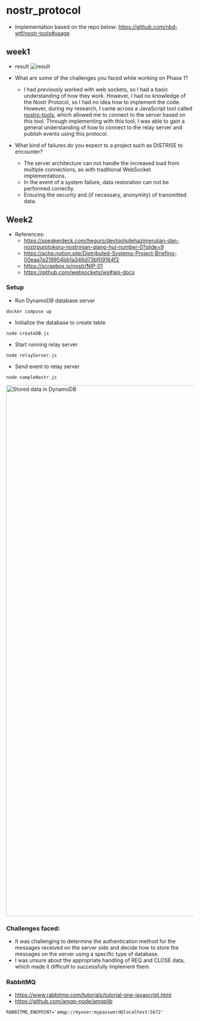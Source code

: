 # nostr_protocol
- Implementation based on the repo below:
https://github.com/nbd-wtf/nostr-tools#usage

## week1
- result
![result](https://user-images.githubusercontent.com/54907440/236665240-78632159-3ae6-4151-9563-ff8eb74c4c11.png)


- What are some of the challenges you faced while working on Phase 1?
  - I had previously worked with web sockets, so I had a basic understanding of how they work. However, I had no knowledge of the Nostr Protocol, so I had no idea how to implement the code. However, during my research, I came across a JavaScript tool called [nostro-tools](https://github.com/nbd-wtf/nostr-tools), which allowed me to connect to the server based on this tool.
  Through implementing with this tool, I was able to gain a general understanding of how to connect to the relay server and publish events using this protocol.

- What kind of failures do you expect to a project such as DISTRISE to encounter?
   - The server architecture can not handle the increased load from multiple connections, as with traditional WebSocket implementations.
   - In the event of a system failure, data restoration can not be performed correctly.
   - Ensuring the security and (if necessary, anonymity) of transmitted data.

## Week2
- References:
  - https://speakerdeck.com/heguro/devtoolsdehazimerujian-dan-nostrpurotokoru-nostrmian-qiang-hui-number-0?slide=9
  - https://achq.notion.site/Distributed-Systems-Project-Briefing-00eaa7a219954bb1a346d73bf09164f2
  - https://scrapbox.io/nostr/NIP-01
  - https://github.com/websockets/ws#api-docs

### Setup
- Run DynamoDB database server
```
docker compose up
```
- Initialize the database to create table
```
node createDB.js
```
- Start running relay server
```
node relayServer.js
```

- Send event to relay server
```
node sampleNostr.js
```
<img width="1426" alt="Stored data in DynamoDB" src="https://github.com/hikkymouse1007/nostr_protocol/assets/54907440/6f99cbca-3a51-4cf7-840b-9af493cef115">


### Challenges faced:
- It was challenging to determine the authentication method for the messages received on the server side and decide how to store the messages on the server using a specific type of database.
- I was unsure about the appropriate handling of REQ and CLOSE data, which made it difficult to successfully implement them.

### RabbitMQ
- https://www.rabbitmq.com/tutorials/tutorial-one-javascript.html
- https://github.com/amqp-node/amqplib

```
RABBITMQ_ENDPOINT='amqp://myuser:mypassword@localhost:5672'
```
